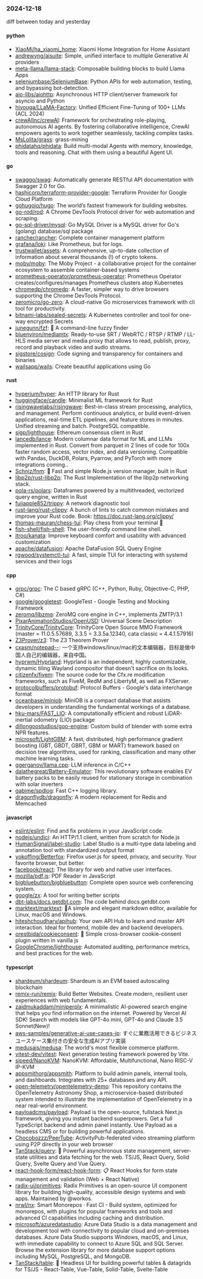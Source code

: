 ### 2024-12-18
diff between today and yesterday

#### python
* [XiaoMi/ha_xiaomi_home](https://github.com/XiaoMi/ha_xiaomi_home): Xiaomi Home Integration for Home Assistant
* [andrewyng/aisuite](https://github.com/andrewyng/aisuite): Simple, unified interface to multiple Generative AI providers
* [meta-llama/llama-stack](https://github.com/meta-llama/llama-stack): Composable building blocks to build Llama Apps
* [seleniumbase/SeleniumBase](https://github.com/seleniumbase/SeleniumBase): Python APIs for web automation, testing, and bypassing bot-detection.
* [aio-libs/aiohttp](https://github.com/aio-libs/aiohttp): Asynchronous HTTP client/server framework for asyncio and Python
* [hiyouga/LLaMA-Factory](https://github.com/hiyouga/LLaMA-Factory): Unified Efficient Fine-Tuning of 100+ LLMs (ACL 2024)
* [crewAIInc/crewAI](https://github.com/crewAIInc/crewAI): Framework for orchestrating role-playing, autonomous AI agents. By fostering collaborative intelligence, CrewAI empowers agents to work together seamlessly, tackling complex tasks.
* [MsLolita/grass](https://github.com/MsLolita/grass): grass-mining
* [phidatahq/phidata](https://github.com/phidatahq/phidata): Build multi-modal Agents with memory, knowledge, tools and reasoning. Chat with them using a beautiful Agent UI.

#### go
* [swaggo/swag](https://github.com/swaggo/swag): Automatically generate RESTful API documentation with Swagger 2.0 for Go.
* [hashicorp/terraform-provider-google](https://github.com/hashicorp/terraform-provider-google): Terraform Provider for Google Cloud Platform
* [gohugoio/hugo](https://github.com/gohugoio/hugo): The world’s fastest framework for building websites.
* [go-rod/rod](https://github.com/go-rod/rod): A Chrome DevTools Protocol driver for web automation and scraping.
* [go-sql-driver/mysql](https://github.com/go-sql-driver/mysql): Go MySQL Driver is a MySQL driver for Go's (golang) database/sql package
* [rancher/rancher](https://github.com/rancher/rancher): Complete container management platform
* [grafana/loki](https://github.com/grafana/loki): Like Prometheus, but for logs.
* [trustwallet/assets](https://github.com/trustwallet/assets): A comprehensive, up-to-date collection of information about several thousands (!) of crypto tokens.
* [moby/moby](https://github.com/moby/moby): The Moby Project - a collaborative project for the container ecosystem to assemble container-based systems
* [prometheus-operator/prometheus-operator](https://github.com/prometheus-operator/prometheus-operator): Prometheus Operator creates/configures/manages Prometheus clusters atop Kubernetes
* [chromedp/chromedp](https://github.com/chromedp/chromedp): A faster, simpler way to drive browsers supporting the Chrome DevTools Protocol.
* [zeromicro/go-zero](https://github.com/zeromicro/go-zero): A cloud-native Go microservices framework with cli tool for productivity.
* [bitnami-labs/sealed-secrets](https://github.com/bitnami-labs/sealed-secrets): A Kubernetes controller and tool for one-way encrypted Secrets
* [junegunn/fzf](https://github.com/junegunn/fzf): 🌸 A command-line fuzzy finder
* [bluenviron/mediamtx](https://github.com/bluenviron/mediamtx): Ready-to-use SRT / WebRTC / RTSP / RTMP / LL-HLS media server and media proxy that allows to read, publish, proxy, record and playback video and audio streams.
* [sigstore/cosign](https://github.com/sigstore/cosign): Code signing and transparency for containers and binaries
* [wailsapp/wails](https://github.com/wailsapp/wails): Create beautiful applications using Go

#### rust
* [hyperium/hyper](https://github.com/hyperium/hyper): An HTTP library for Rust
* [huggingface/candle](https://github.com/huggingface/candle): Minimalist ML framework for Rust
* [risingwavelabs/risingwave](https://github.com/risingwavelabs/risingwave): Best-in-class stream processing, analytics, and management. Perform continuous analytics, or build event-driven applications, real-time ETL pipelines, and feature stores in minutes. Unified streaming and batch. PostgreSQL compatible.
* [sigp/lighthouse](https://github.com/sigp/lighthouse): Ethereum consensus client in Rust
* [lancedb/lance](https://github.com/lancedb/lance): Modern columnar data format for ML and LLMs implemented in Rust. Convert from parquet in 2 lines of code for 100x faster random access, vector index, and data versioning. Compatible with Pandas, DuckDB, Polars, Pyarrow, and PyTorch with more integrations coming..
* [Schniz/fnm](https://github.com/Schniz/fnm): 🚀 Fast and simple Node.js version manager, built in Rust
* [libp2p/rust-libp2p](https://github.com/libp2p/rust-libp2p): The Rust Implementation of the libp2p networking stack.
* [pola-rs/polars](https://github.com/pola-rs/polars): Dataframes powered by a multithreaded, vectorized query engine, written in Rust
* [fujiapple852/trippy](https://github.com/fujiapple852/trippy): A network diagnostic tool
* [rust-lang/rust-clippy](https://github.com/rust-lang/rust-clippy): A bunch of lints to catch common mistakes and improve your Rust code. Book: https://doc.rust-lang.org/clippy/
* [thomas-mauran/chess-tui](https://github.com/thomas-mauran/chess-tui): Play chess from your terminal 🦀
* [fish-shell/fish-shell](https://github.com/fish-shell/fish-shell): The user-friendly command line shell.
* [jtroo/kanata](https://github.com/jtroo/kanata): Improve keyboard comfort and usability with advanced customization
* [apache/datafusion](https://github.com/apache/datafusion): Apache DataFusion SQL Query Engine
* [rgwood/systemctl-tui](https://github.com/rgwood/systemctl-tui): A fast, simple TUI for interacting with systemd services and their logs

#### cpp
* [grpc/grpc](https://github.com/grpc/grpc): The C based gRPC (C++, Python, Ruby, Objective-C, PHP, C#)
* [google/googletest](https://github.com/google/googletest): GoogleTest - Google Testing and Mocking Framework
* [zeromq/libzmq](https://github.com/zeromq/libzmq): ZeroMQ core engine in C++, implements ZMTP/3.1
* [PixarAnimationStudios/OpenUSD](https://github.com/PixarAnimationStudios/OpenUSD): Universal Scene Description
* [TrinityCore/TrinityCore](https://github.com/TrinityCore/TrinityCore): TrinityCore Open Source MMO Framework (master = 11.0.5.57689, 3.3.5 = 3.3.5a.12340, cata classic = 4.4.1.57916)
* [Z3Prover/z3](https://github.com/Z3Prover/z3): The Z3 Theorem Prover
* [cxasm/notepad--](https://github.com/cxasm/notepad--): 一个支持windows/linux/mac的文本编辑器，目标是做中国人自己的编辑器，来自中国。
* [hyprwm/Hyprland](https://github.com/hyprwm/Hyprland): Hyprland is an independent, highly customizable, dynamic tiling Wayland compositor that doesn't sacrifice on its looks.
* [citizenfx/fivem](https://github.com/citizenfx/fivem): The source code for the Cfx.re modification frameworks, such as FiveM, RedM and LibertyM, as well as FXServer.
* [protocolbuffers/protobuf](https://github.com/protocolbuffers/protobuf): Protocol Buffers - Google's data interchange format
* [oceanbase/miniob](https://github.com/oceanbase/miniob): MiniOB is a compact database that assists developers in understanding the fundamental workings of a database.
* [hku-mars/FAST_LIO](https://github.com/hku-mars/FAST_LIO): A computationally efficient and robust LiDAR-inertial odometry (LIO) package
* [dillongoostudios/goo-engine](https://github.com/dillongoostudios/goo-engine): Custom build of blender with some extra NPR features.
* [microsoft/LightGBM](https://github.com/microsoft/LightGBM): A fast, distributed, high performance gradient boosting (GBT, GBDT, GBRT, GBM or MART) framework based on decision tree algorithms, used for ranking, classification and many other machine learning tasks.
* [ggerganov/llama.cpp](https://github.com/ggerganov/llama.cpp): LLM inference in C/C++
* [dalathegreat/Battery-Emulator](https://github.com/dalathegreat/Battery-Emulator): This revolutionary software enables EV battery packs to be easily reused for stationary storage in combination with solar inverters
* [gabime/spdlog](https://github.com/gabime/spdlog): Fast C++ logging library.
* [dragonflydb/dragonfly](https://github.com/dragonflydb/dragonfly): A modern replacement for Redis and Memcached

#### javascript
* [eslint/eslint](https://github.com/eslint/eslint): Find and fix problems in your JavaScript code.
* [nodejs/undici](https://github.com/nodejs/undici): An HTTP/1.1 client, written from scratch for Node.js
* [HumanSignal/label-studio](https://github.com/HumanSignal/label-studio): Label Studio is a multi-type data labeling and annotation tool with standardized output format
* [yokoffing/Betterfox](https://github.com/yokoffing/Betterfox): Firefox user.js for speed, privacy, and security. Your favorite browser, but better.
* [facebook/react](https://github.com/facebook/react): The library for web and native user interfaces.
* [mozilla/pdf.js](https://github.com/mozilla/pdf.js): PDF Reader in JavaScript
* [bigbluebutton/bigbluebutton](https://github.com/bigbluebutton/bigbluebutton): Complete open source web conferencing system.
* [google/zx](https://github.com/google/zx): A tool for writing better scripts
* [dbt-labs/docs.getdbt.com](https://github.com/dbt-labs/docs.getdbt.com): The code behind docs.getdbt.com
* [marktext/marktext](https://github.com/marktext/marktext): 📝A simple and elegant markdown editor, available for Linux, macOS and Windows.
* [hiteshchoudhary/apihub](https://github.com/hiteshchoudhary/apihub): Your own API Hub to learn and master API interaction. Ideal for frontend, mobile dev and backend developers.
* [orestbida/cookieconsent](https://github.com/orestbida/cookieconsent): 🍪 Simple cross-browser cookie-consent plugin written in vanilla js
* [GoogleChrome/lighthouse](https://github.com/GoogleChrome/lighthouse): Automated auditing, performance metrics, and best practices for the web.

#### typescript
* [shardeum/shardeum](https://github.com/shardeum/shardeum): Shardeum is an EVM based autoscaling blockchain
* [remix-run/remix](https://github.com/remix-run/remix): Build Better Websites. Create modern, resilient user experiences with web fundamentals.
* [zaidmukaddam/miniperplx](https://github.com/zaidmukaddam/miniperplx): A minimalistic AI-powered search engine that helps you find information on the internet. Powered by Vercel AI SDK! Search with models like GPT-4o mini, GPT-4o and Claude 3.5 Sonnet(New)!
* [aws-samples/generative-ai-use-cases-jp](https://github.com/aws-samples/generative-ai-use-cases-jp): すぐに業務活用できるビジネスユースケース集付きの安全な生成AIアプリ実装
* [medusajs/medusa](https://github.com/medusajs/medusa): The world's most flexible commerce platform.
* [vitest-dev/vitest](https://github.com/vitest-dev/vitest): Next generation testing framework powered by Vite.
* [sipeed/NanoKVM](https://github.com/sipeed/NanoKVM): NanoKVM: Affordable, Multifunctional, Nano RISC-V IP-KVM
* [appsmithorg/appsmith](https://github.com/appsmithorg/appsmith): Platform to build admin panels, internal tools, and dashboards. Integrates with 25+ databases and any API.
* [open-telemetry/opentelemetry-demo](https://github.com/open-telemetry/opentelemetry-demo): This repository contains the OpenTelemetry Astronomy Shop, a microservice-based distributed system intended to illustrate the implementation of OpenTelemetry in a near real-world environment.
* [payloadcms/payload](https://github.com/payloadcms/payload): Payload is the open-source, fullstack Next.js framework, giving you instant backend superpowers. Get a full TypeScript backend and admin panel instantly. Use Payload as a headless CMS or for building powerful applications.
* [Chocobozzz/PeerTube](https://github.com/Chocobozzz/PeerTube): ActivityPub-federated video streaming platform using P2P directly in your web browser
* [TanStack/query](https://github.com/TanStack/query): 🤖 Powerful asynchronous state management, server-state utilities and data fetching for the web. TS/JS, React Query, Solid Query, Svelte Query and Vue Query.
* [react-hook-form/react-hook-form](https://github.com/react-hook-form/react-hook-form): 📋 React Hooks for form state management and validation (Web + React Native)
* [radix-ui/primitives](https://github.com/radix-ui/primitives): Radix Primitives is an open-source UI component library for building high-quality, accessible design systems and web apps. Maintained by @workos.
* [nrwl/nx](https://github.com/nrwl/nx): Smart Monorepos · Fast CI - Build system, optimized for monorepos, with plugins for popular frameworks and tools and advanced CI capabilities including caching and distribution.
* [microsoft/azuredatastudio](https://github.com/microsoft/azuredatastudio): Azure Data Studio is a data management and development tool with connectivity to popular cloud and on-premises databases. Azure Data Studio supports Windows, macOS, and Linux, with immediate capability to connect to Azure SQL and SQL Server. Browse the extension library for more database support options including MySQL, PostgreSQL, and MongoDB.
* [TanStack/table](https://github.com/TanStack/table): 🤖 Headless UI for building powerful tables & datagrids for TS/JS - React-Table, Vue-Table, Solid-Table, Svelte-Table
